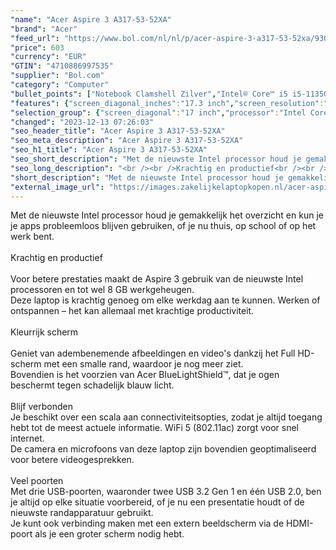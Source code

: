 ```yaml
---
"name": "Acer Aspire 3 A317-53-52XA"
"brand": "Acer"
"feed_url": "https://www.bol.com/nl/nl/p/acer-aspire-3-a317-53-52xa/9300000098769925"
"price": 603
"currency": "EUR"
"GTIN": "4710886997535"
"supplier": "Bol.com"
"category": "Computer"
"bullet_points": ["Notebook Clamshell Zilver","Intel® Core™ i5 i5-1135G7 2,4 GHz","43,9 cm (17.3\") Full HD 1920 x 1080 Pixels IPS 16:9","8 GB DDR4-SDRAM","512 GB SSD","Intel Iris Xe Graphics","Wi-Fi 5 (802.11ac) Ethernet LAN 10,100,1000 Mbit/s Bluetooth 5.0","Lithium-Ion (Li-Ion) 36 Wh 7 uur 45 W","Windows 11 Home"]
"features": {"screen_diagonal_inches":"17.3 inch","screen_resolution":"1920 x 1080 Pixels","processor_family":"Intel® Core™ i5","memory_size":"8 GB","memory_type":"DDR4-SDRAM","total_storage_space":"512 GB","operating_system":"Windows 11 Home","battery_capacity":"36 Wh","width":"403,5 mm","depth":"263,7 mm","height":"20,9 mm","weight":"2,6 kg","graphics_card":"Intel Iris Xe Graphics"}
"selection_group": {"screen_diagonal":"17 inch","processor":"Intel Core i5","changed_price_past_3_days":false,"product_family":"Aspire"}
"changed": "2023-12-13 07:26:03"
"seo_header_title": "Acer Aspire 3 A317-53-52XA"
"seo_meta_description": "Acer Aspire 3 A317-53-52XA"
"seo_h1_title": "Acer Aspire 3 A317-53-52XA"
"seo_short_description": "Met de nieuwste Intel processor houd je gemakkelijk het overzicht en kun je je apps probleemloos blijven gebruiken, of je nu thuis, op school of op het werk bent."
"seo_long_description": "<br /><br />Krachtig en productief<br /><br />Voor betere prestaties maakt de Aspire 3 gebruik van de nieuwste Intel processoren en tot wel 8 GB werkgeheugen. <br />Deze laptop is krachtig genoeg om elke werkdag aan te kunnen. Werken of ontspannen – het kan allemaal met krachtige productiviteit. <br /><br />Kleurrijk scherm<br /><br />Geniet van adembenemende afbeeldingen en video's dankzij het Full HD-scherm met een smalle rand, waardoor je nog meer ziet. <br />Bovendien is het voorzien van Acer BlueLightShield™, dat je ogen beschermt tegen schadelijk blauw licht. <br /><br />Blijf verbonden<br />Je beschikt over een scala aan connectiviteitsopties, zodat je altijd toegang hebt tot de meest actuele informatie. WiFi 5 (802. 11ac) zorgt voor snel internet. <br />De camera en microfoons van deze laptop zijn bovendien geoptimaliseerd voor betere videogesprekken. <br /><br />Veel poorten<br />Met drie USB-poorten, waaronder twee USB 3. 2 Gen 1 en één USB 2. 0, ben je altijd op elke situatie voorbereid, of je nu een presentatie houdt of de nieuwste randapparatuur gebruikt. <br />Je kunt ook verbinding maken met een extern beeldscherm via de HDMI-poort als je een groter scherm nodig hebt."
"short_description": "Met de nieuwste Intel processor houd je gemakkelijk het overzicht en kun je je apps probleemloos blijven gebruiken, of je nu thuis, op school of op het werk bent. Krachtig en productief Voor betere prestaties maakt de Aspire 3 gebruik van de nieuwste Intel processoren en tot wel 8 GB werkgeheugen. Deze laptop is krachtig genoeg om elke werkdag aan te kunnen. Werken of ontspannen – het kan allemaal met krachtige productiviteit. Kleurrijk scherm Geniet van adembenemende afbeeldingen en video's dankzij het Full HD-scherm met een smalle rand, waardoor je nog meer ziet. Bovendien is het voorzien van Acer BlueLightShield™, dat je ogen beschermt tegen schadelijk blauw licht. Blijf verbonden Je beschikt over een scala aan connectiviteitsopties, zodat je altijd toegang hebt tot de meest actuele informatie. WiFi 5 (802.11ac) zorgt voor snel internet. De camera en microfoons van deze laptop zijn bovendien geoptimaliseerd voor betere videogesprekken. Veel poorten Met drie USB-poorten, waaronder twee USB 3.2 Gen 1 en één USB 2.0, ben je altijd op elke situatie voorbereid, of je nu een presentatie houdt of de nieuwste randapparatuur gebruikt. Je kunt ook verbinding maken met een extern beeldscherm via de HDMI-poort als je een groter scherm nodig hebt."
"external_image_url": "https://images.zakelijkelaptopkopen.nl/acer-aspire-3-a317-53-52xa.webp"
---
```


Met de nieuwste Intel processor houd je gemakkelijk het overzicht en kun je je apps probleemloos blijven gebruiken, of je nu thuis, op school of op het werk bent.<br /><br />Krachtig en productief<br /><br />Voor betere prestaties maakt de Aspire 3 gebruik van de nieuwste Intel processoren en tot wel 8 GB werkgeheugen. <br />Deze laptop is krachtig genoeg om elke werkdag aan te kunnen. Werken of ontspannen – het kan allemaal met krachtige productiviteit.<br /><br />Kleurrijk scherm<br /><br />Geniet van adembenemende afbeeldingen en video's dankzij het Full HD-scherm met een smalle rand, waardoor je nog meer ziet. <br />Bovendien is het voorzien van Acer BlueLightShield™, dat je ogen beschermt tegen schadelijk blauw licht.<br /><br />Blijf verbonden<br />Je beschikt over een scala aan connectiviteitsopties, zodat je altijd toegang hebt tot de meest actuele informatie. WiFi 5 (802.11ac) zorgt voor snel internet. <br />De camera en microfoons van deze laptop zijn bovendien geoptimaliseerd voor betere videogesprekken.<br /><br />Veel poorten<br />Met drie USB-poorten, waaronder twee USB 3.2 Gen 1 en één USB 2.0, ben je altijd op elke situatie voorbereid, of je nu een presentatie houdt of de nieuwste randapparatuur gebruikt. <br />Je kunt ook verbinding maken met een extern beeldscherm via de HDMI-poort als je een groter scherm nodig hebt.